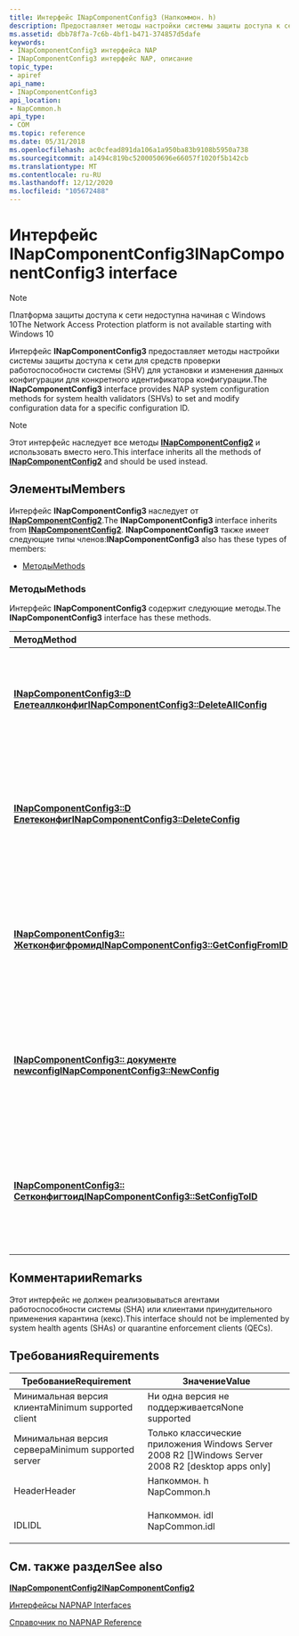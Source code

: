 ```yaml
---
title: Интерфейс INapComponentConfig3 (Напкоммон. h)
description: Предоставляет методы настройки системы защиты доступа к сети для средств проверки работоспособности системы (SHV) для установки и изменения данных конфигурации для конкретного идентификатора конфигурации.
ms.assetid: dbb78f7a-7c6b-4bf1-b471-374857d5dafe
keywords:
- INapComponentConfig3 интерфейса NAP
- INapComponentConfig3 интерфейс NAP, описание
topic_type:
- apiref
api_name:
- INapComponentConfig3
api_location:
- NapCommon.h
api_type:
- COM
ms.topic: reference
ms.date: 05/31/2018
ms.openlocfilehash: ac0cfead891da106a1a950ba83b9108b5950a738
ms.sourcegitcommit: a1494c819bc5200050696e66057f1020f5b142cb
ms.translationtype: MT
ms.contentlocale: ru-RU
ms.lasthandoff: 12/12/2020
ms.locfileid: "105672488"
---
```

# <a name="inapcomponentconfig3-interface"></a><span data-ttu-id="bfa50-105">Интерфейс INapComponentConfig3</span><span class="sxs-lookup"><span data-stu-id="bfa50-105">INapComponentConfig3 interface</span></span>

> [!Note]  
> <span data-ttu-id="bfa50-106">Платформа защиты доступа к сети недоступна начиная с Windows 10</span><span class="sxs-lookup"><span data-stu-id="bfa50-106">The Network Access Protection platform is not available starting with Windows 10</span></span>

 

<span data-ttu-id="bfa50-107">Интерфейс **INapComponentConfig3** предоставляет методы настройки системы защиты доступа к сети для средств проверки работоспособности системы (SHV) для установки и изменения данных конфигурации для конкретного идентификатора конфигурации.</span><span class="sxs-lookup"><span data-stu-id="bfa50-107">The **INapComponentConfig3** interface provides NAP system configuration methods for system health validators (SHVs) to set and modify configuration data for a specific configuration ID.</span></span>

> [!Note]  
> <span data-ttu-id="bfa50-108">Этот интерфейс наследует все методы [**INapComponentConfig2**](inapcomponentconfig2.md) и использовать вместо него.</span><span class="sxs-lookup"><span data-stu-id="bfa50-108">This interface inherits all the methods of [**INapComponentConfig2**](inapcomponentconfig2.md) and should be used instead.</span></span>

 

## <a name="members"></a><span data-ttu-id="bfa50-109">Элементы</span><span class="sxs-lookup"><span data-stu-id="bfa50-109">Members</span></span>

<span data-ttu-id="bfa50-110">Интерфейс **INapComponentConfig3** наследует от [**INapComponentConfig2**](inapcomponentconfig2.md).</span><span class="sxs-lookup"><span data-stu-id="bfa50-110">The **INapComponentConfig3** interface inherits from [**INapComponentConfig2**](inapcomponentconfig2.md).</span></span> <span data-ttu-id="bfa50-111">**INapComponentConfig3** также имеет следующие типы членов:</span><span class="sxs-lookup"><span data-stu-id="bfa50-111">**INapComponentConfig3** also has these types of members:</span></span>

-   [<span data-ttu-id="bfa50-112">Методы</span><span class="sxs-lookup"><span data-stu-id="bfa50-112">Methods</span></span>](#methods)

### <a name="methods"></a><span data-ttu-id="bfa50-113">Методы</span><span class="sxs-lookup"><span data-stu-id="bfa50-113">Methods</span></span>

<span data-ttu-id="bfa50-114">Интерфейс **INapComponentConfig3** содержит следующие методы.</span><span class="sxs-lookup"><span data-stu-id="bfa50-114">The **INapComponentConfig3** interface has these methods.</span></span>



| <span data-ttu-id="bfa50-115">Метод</span><span class="sxs-lookup"><span data-stu-id="bfa50-115">Method</span></span>                                                                                | <span data-ttu-id="bfa50-116">Описание</span><span class="sxs-lookup"><span data-stu-id="bfa50-116">Description</span></span>                                                                                                    |
|:--------------------------------------------------------------------------------------|:---------------------------------------------------------------------------------------------------------------|
| [<span data-ttu-id="bfa50-117">**INapComponentConfig3::D Елетеаллконфиг**</span><span class="sxs-lookup"><span data-stu-id="bfa50-117">**INapComponentConfig3::DeleteAllConfig**</span></span>](inapcomponentconfig3-deleteallconfig.md) | <span data-ttu-id="bfa50-118">Реализуется средствами SHV для предоставления способа сброса хранилища SHV в исходное состояние после установки.</span><span class="sxs-lookup"><span data-stu-id="bfa50-118">Implemented by SHVs to provide a way to reset the SHV store to its original state after setup.</span></span><br/>      |
| [<span data-ttu-id="bfa50-119">**INapComponentConfig3::D Елетеконфиг**</span><span class="sxs-lookup"><span data-stu-id="bfa50-119">**INapComponentConfig3::DeleteConfig**</span></span>](inapcomponentconfig3-deleteconfig.md)       | <span data-ttu-id="bfa50-120">Реализуется средствами SHV для предоставления способа удаления данных конфигурации для определенного идентификатора конфигурации.</span><span class="sxs-lookup"><span data-stu-id="bfa50-120">Implemented by SHVs to provide a way to delete configuration data for a specific configuration ID.</span></span><br/>  |
| [<span data-ttu-id="bfa50-121">**INapComponentConfig3:: Жетконфигфромид**</span><span class="sxs-lookup"><span data-stu-id="bfa50-121">**INapComponentConfig3::GetConfigFromID**</span></span>](inapcomponentconfig3-getconfigfromid.md) | <span data-ttu-id="bfa50-122">Реализуется средствами SHV, чтобы предоставить способ получения данных конфигурации для определенного идентификатора конфигурации.</span><span class="sxs-lookup"><span data-stu-id="bfa50-122">Implemented by SHVs to provide a way to obtain configuration data for a specific configuration ID.</span></span><br/>  |
| [<span data-ttu-id="bfa50-123">**INapComponentConfig3:: документе newconfig**</span><span class="sxs-lookup"><span data-stu-id="bfa50-123">**INapComponentConfig3::NewConfig**</span></span>](inapcomponentconfig3-newconfig.md)             | <span data-ttu-id="bfa50-124">Реализуется средствами SHV, чтобы предоставить способ создания данных конфигурации для определенного идентификатора конфигурации.</span><span class="sxs-lookup"><span data-stu-id="bfa50-124">Implemented by SHVs to provide a way to create configuration data for a specific configuration ID.</span></span><br/>  |
| [<span data-ttu-id="bfa50-125">**INapComponentConfig3:: Сетконфигтоид**</span><span class="sxs-lookup"><span data-stu-id="bfa50-125">**INapComponentConfig3::SetConfigToID**</span></span>](inapcomponentconfig3-setconfigtoid.md)     | <span data-ttu-id="bfa50-126">Реализуется средствами SHV для предоставления способа установки данных конфигурации для конкретного идентификатора конфигурации.</span><span class="sxs-lookup"><span data-stu-id="bfa50-126">Implemented by SHVs to provide a way to set the configuration data for a specific configuration ID.</span></span><br/> |



 

## <a name="remarks"></a><span data-ttu-id="bfa50-127">Комментарии</span><span class="sxs-lookup"><span data-stu-id="bfa50-127">Remarks</span></span>

<span data-ttu-id="bfa50-128">Этот интерфейс не должен реализовываться агентами работоспособности системы (SHA) или клиентами принудительного применения карантина (кекс).</span><span class="sxs-lookup"><span data-stu-id="bfa50-128">This interface should not be implemented by system health agents (SHAs) or quarantine enforcement clients (QECs).</span></span>

## <a name="requirements"></a><span data-ttu-id="bfa50-129">Требования</span><span class="sxs-lookup"><span data-stu-id="bfa50-129">Requirements</span></span>



| <span data-ttu-id="bfa50-130">Требование</span><span class="sxs-lookup"><span data-stu-id="bfa50-130">Requirement</span></span> | <span data-ttu-id="bfa50-131">Значение</span><span class="sxs-lookup"><span data-stu-id="bfa50-131">Value</span></span> |
|-------------------------------------|------------------------------------------------------------------------------------------|
| <span data-ttu-id="bfa50-132">Минимальная версия клиента</span><span class="sxs-lookup"><span data-stu-id="bfa50-132">Minimum supported client</span></span><br/> | <span data-ttu-id="bfa50-133">Ни одна версия не поддерживается</span><span class="sxs-lookup"><span data-stu-id="bfa50-133">None supported</span></span><br/>                                                                |
| <span data-ttu-id="bfa50-134">Минимальная версия сервера</span><span class="sxs-lookup"><span data-stu-id="bfa50-134">Minimum supported server</span></span><br/> | <span data-ttu-id="bfa50-135">Только классические приложения Windows Server 2008 R2 \[\]</span><span class="sxs-lookup"><span data-stu-id="bfa50-135">Windows Server 2008 R2 \[desktop apps only\]</span></span><br/>                                  |
| <span data-ttu-id="bfa50-136">Header</span><span class="sxs-lookup"><span data-stu-id="bfa50-136">Header</span></span><br/>                   | <dl> <span data-ttu-id="bfa50-137"><dt>Напкоммон. h</dt></span><span class="sxs-lookup"><span data-stu-id="bfa50-137"><dt>NapCommon.h</dt></span></span> </dl>   |
| <span data-ttu-id="bfa50-138">IDL</span><span class="sxs-lookup"><span data-stu-id="bfa50-138">IDL</span></span><br/>                      | <dl> <span data-ttu-id="bfa50-139"><dt>Напкоммон. idl</dt></span><span class="sxs-lookup"><span data-stu-id="bfa50-139"><dt>NapCommon.idl</dt></span></span> </dl> |



## <a name="see-also"></a><span data-ttu-id="bfa50-140">См. также раздел</span><span class="sxs-lookup"><span data-stu-id="bfa50-140">See also</span></span>

<dl> <dt>

[<span data-ttu-id="bfa50-141">**INapComponentConfig2**</span><span class="sxs-lookup"><span data-stu-id="bfa50-141">**INapComponentConfig2**</span></span>](inapcomponentconfig2.md)
</dt> <dt>

[<span data-ttu-id="bfa50-142">Интерфейсы NAP</span><span class="sxs-lookup"><span data-stu-id="bfa50-142">NAP Interfaces</span></span>](nap-interfaces.md)
</dt> <dt>

[<span data-ttu-id="bfa50-143">Справочник по NAP</span><span class="sxs-lookup"><span data-stu-id="bfa50-143">NAP Reference</span></span>](nap-reference.md)
</dt> </dl>

 

 





